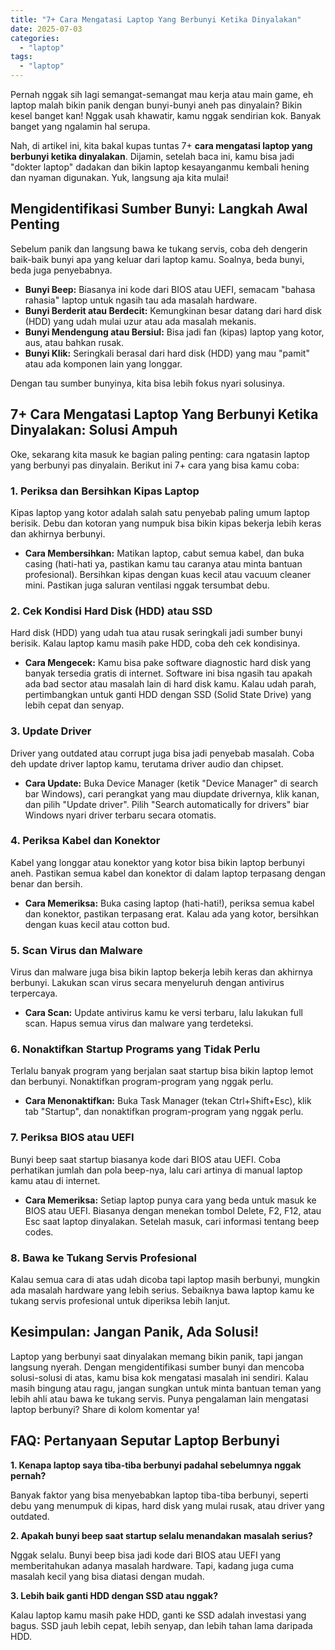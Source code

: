 ```yaml
---
title: "7+ Cara Mengatasi Laptop Yang Berbunyi Ketika Dinyalakan"
date: 2025-07-03
categories: 
  - "laptop"
tags: 
  - "laptop"
---
```


Pernah nggak sih lagi semangat-semangat mau kerja atau main game, eh laptop malah bikin panik dengan bunyi-bunyi aneh pas dinyalain? Bikin kesel banget kan! Nggak usah khawatir, kamu nggak sendirian kok. Banyak banget yang ngalamin hal serupa.

Nah, di artikel ini, kita bakal kupas tuntas 7+ **cara mengatasi laptop yang berbunyi ketika dinyalakan**. Dijamin, setelah baca ini, kamu bisa jadi "dokter laptop" dadakan dan bikin laptop kesayanganmu kembali hening dan nyaman digunakan. Yuk, langsung aja kita mulai!

## Mengidentifikasi Sumber Bunyi: Langkah Awal Penting

Sebelum panik dan langsung bawa ke tukang servis, coba deh dengerin baik-baik bunyi apa yang keluar dari laptop kamu. Soalnya, beda bunyi, beda juga penyebabnya.

- **Bunyi Beep:** Biasanya ini kode dari BIOS atau UEFI, semacam "bahasa rahasia" laptop untuk ngasih tau ada masalah hardware.
- **Bunyi Berderit atau Berdecit:** Kemungkinan besar datang dari hard disk (HDD) yang udah mulai uzur atau ada masalah mekanis.
- **Bunyi Mendengung atau Bersiul:** Bisa jadi fan (kipas) laptop yang kotor, aus, atau bahkan rusak.
- **Bunyi Klik:** Seringkali berasal dari hard disk (HDD) yang mau "pamit" atau ada komponen lain yang longgar.

Dengan tau sumber bunyinya, kita bisa lebih fokus nyari solusinya.

## 7+ Cara Mengatasi Laptop Yang Berbunyi Ketika Dinyalakan: Solusi Ampuh

Oke, sekarang kita masuk ke bagian paling penting: cara ngatasin laptop yang berbunyi pas dinyalain. Berikut ini 7+ cara yang bisa kamu coba:

### 1\. Periksa dan Bersihkan Kipas Laptop

Kipas laptop yang kotor adalah salah satu penyebab paling umum laptop berisik. Debu dan kotoran yang numpuk bisa bikin kipas bekerja lebih keras dan akhirnya berbunyi.

- **Cara Membersihkan:** Matikan laptop, cabut semua kabel, dan buka casing (hati-hati ya, pastikan kamu tau caranya atau minta bantuan profesional). Bersihkan kipas dengan kuas kecil atau vacuum cleaner mini. Pastikan juga saluran ventilasi nggak tersumbat debu.

### 2\. Cek Kondisi Hard Disk (HDD) atau SSD

Hard disk (HDD) yang udah tua atau rusak seringkali jadi sumber bunyi berisik. Kalau laptop kamu masih pake HDD, coba deh cek kondisinya.

- **Cara Mengecek:** Kamu bisa pake software diagnostic hard disk yang banyak tersedia gratis di internet. Software ini bisa ngasih tau apakah ada bad sector atau masalah lain di hard disk kamu. Kalau udah parah, pertimbangkan untuk ganti HDD dengan SSD (Solid State Drive) yang lebih cepat dan senyap.

### 3\. Update Driver

Driver yang outdated atau corrupt juga bisa jadi penyebab masalah. Coba deh update driver laptop kamu, terutama driver audio dan chipset.

- **Cara Update:** Buka Device Manager (ketik "Device Manager" di search bar Windows), cari perangkat yang mau diupdate drivernya, klik kanan, dan pilih "Update driver". Pilih "Search automatically for drivers" biar Windows nyari driver terbaru secara otomatis.

### 4\. Periksa Kabel dan Konektor

Kabel yang longgar atau konektor yang kotor bisa bikin laptop berbunyi aneh. Pastikan semua kabel dan konektor di dalam laptop terpasang dengan benar dan bersih.

- **Cara Memeriksa:** Buka casing laptop (hati-hati!), periksa semua kabel dan konektor, pastikan terpasang erat. Kalau ada yang kotor, bersihkan dengan kuas kecil atau cotton bud.

### 5\. Scan Virus dan Malware

Virus dan malware juga bisa bikin laptop bekerja lebih keras dan akhirnya berbunyi. Lakukan scan virus secara menyeluruh dengan antivirus terpercaya.

- **Cara Scan:** Update antivirus kamu ke versi terbaru, lalu lakukan full scan. Hapus semua virus dan malware yang terdeteksi.

### 6\. Nonaktifkan Startup Programs yang Tidak Perlu

Terlalu banyak program yang berjalan saat startup bisa bikin laptop lemot dan berbunyi. Nonaktifkan program-program yang nggak perlu.

- **Cara Menonaktifkan:** Buka Task Manager (tekan Ctrl+Shift+Esc), klik tab "Startup", dan nonaktifkan program-program yang nggak perlu.

### 7\. Periksa BIOS atau UEFI

Bunyi beep saat startup biasanya kode dari BIOS atau UEFI. Coba perhatikan jumlah dan pola beep-nya, lalu cari artinya di manual laptop kamu atau di internet.

- **Cara Memeriksa:** Setiap laptop punya cara yang beda untuk masuk ke BIOS atau UEFI. Biasanya dengan menekan tombol Delete, F2, F12, atau Esc saat laptop dinyalakan. Setelah masuk, cari informasi tentang beep codes.

### 8\. Bawa ke Tukang Servis Profesional

Kalau semua cara di atas udah dicoba tapi laptop masih berbunyi, mungkin ada masalah hardware yang lebih serius. Sebaiknya bawa laptop kamu ke tukang servis profesional untuk diperiksa lebih lanjut.

## Kesimpulan: Jangan Panik, Ada Solusi!

Laptop yang berbunyi saat dinyalakan memang bikin panik, tapi jangan langsung nyerah. Dengan mengidentifikasi sumber bunyi dan mencoba solusi-solusi di atas, kamu bisa kok mengatasi masalah ini sendiri. Kalau masih bingung atau ragu, jangan sungkan untuk minta bantuan teman yang lebih ahli atau bawa ke tukang servis. Punya pengalaman lain mengatasi laptop berbunyi? Share di kolom komentar ya!

## FAQ: Pertanyaan Seputar Laptop Berbunyi

**1\. Kenapa laptop saya tiba-tiba berbunyi padahal sebelumnya nggak pernah?**

Banyak faktor yang bisa menyebabkan laptop tiba-tiba berbunyi, seperti debu yang menumpuk di kipas, hard disk yang mulai rusak, atau driver yang outdated.

**2\. Apakah bunyi beep saat startup selalu menandakan masalah serius?**

Nggak selalu. Bunyi beep bisa jadi kode dari BIOS atau UEFI yang memberitahukan adanya masalah hardware. Tapi, kadang juga cuma masalah kecil yang bisa diatasi dengan mudah.

**3\. Lebih baik ganti HDD dengan SSD atau nggak?**

Kalau laptop kamu masih pake HDD, ganti ke SSD adalah investasi yang bagus. SSD jauh lebih cepat, lebih senyap, dan lebih tahan lama daripada HDD.
